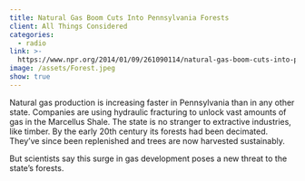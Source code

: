 ```yaml
---
title: Natural Gas Boom Cuts Into Pennsylvania Forests
client: All Things Considered
categories:
  - radio
link: >-
  https://www.npr.org/2014/01/09/261090114/natural-gas-boom-cuts-into-pennsylvanias-state-forests
image: /assets/Forest.jpeg
show: true
---
```


Natural gas production is increasing faster in Pennsylvania than in any other state. Companies are using hydraulic fracturing to unlock vast amounts of gas in the Marcellus Shale. The state is no stranger to extractive industries, like timber. By the early 20th century its forests had been decimated. They’ve since been replenished and trees are now harvested sustainably.

But scientists say this surge in gas development poses a new threat to the state’s forests.